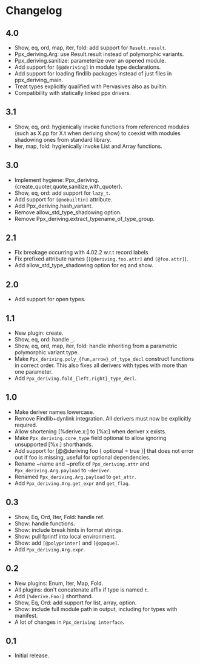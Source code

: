 Changelog
=========

4.0
---

  * Show, eq, ord, map, iter, fold: add support for `Result.result`.
  * Ppx_deriving.Arg: use Result.result instead of polymorphic variants.
  * Ppx_deriving.sanitize: parameterize over an opened module.
  * Add support for `[@@deriving]` in module type declarations.
  * Add support for loading findlib packages instead of just files in
    ppx_deriving_main.
  * Treat types explicitly qualified with Pervasives also as builtin.
  * Compatibility with statically linked ppx drivers.

3.1
---

  * Show, eq, ord: hygienically invoke functions from referenced modules
    (such as X.pp for X.t when deriving show) to coexist with modules
    shadowing ones from standard library.
  * Iter, map, fold: hygienically invoke List and Array functions.

3.0
---

  * Implement hygiene: Ppx_deriving.{create_quoter,quote,sanitize,with_quoter}.
  * Show, eq, ord: add support for `lazy_t`.
  * Add support for `[@nobuiltin]` attribute.
  * Add Ppx_deriving.hash_variant.
  * Remove allow_std_type_shadowing option.
  * Remove Ppx_deriving.extract_typename_of_type_group.

2.1
---

  * Fix breakage occurring with 4.02.2 w.r.t record labels
  * Fix prefixed attribute names (`[@deriving.foo.attr]` and `[@foo.attr]`).
  * Add allow_std_type_shadowing option for eq and show.

2.0
---

  * Add support for open types.

1.1
---

  * New plugin: create.
  * Show, eq, ord: handle `_`.
  * Show, eq, ord, map, iter, fold: handle inheriting from a parametric
    polymorphic variant type.
  * Make `Ppx_deriving.poly_{fun,arrow}_of_type_decl` construct functions
    in correct order. This also fixes all derivers with types with
    more than one parameter.
  * Add `Ppx_deriving.fold_{left,right}_type_decl`.

1.0
---

  * Make deriver names lowercase.
  * Remove Findlib+dynlink integration. All derivers must now be
    explicitly required.
  * Allow shortening [%derive.x:] to [%x:] when deriver x exists.
  * Make `Ppx_deriving.core_type` field optional to allow ignoring
    unsupported [%x:] shorthands.
  * Add support for [@@deriving foo { optional = true }] that does
    not error out if foo is missing, useful for optional dependencies.
  * Rename ~name and ~prefix of `Ppx_deriving.attr` and
    `Ppx_deriving.Arg.payload` to `~deriver`.
  * Renamed `Ppx_deriving.Arg.payload` to `get_attr`.
  * Add `Ppx_deriving.Arg.get_expr` and `get_flag`.

0.3
---

  * Show, Eq, Ord, Iter, Fold: handle ref.
  * Show: handle functions.
  * Show: include break hints in format strings.
  * Show: pull fprintf into local environment.
  * Show: add `[@polyprinter]` and `[@opaque]`.
  * Add `Ppx_deriving.Arg.expr`.

0.2
---

  * New plugins: Enum, Iter, Map, Fold.
  * All plugins: don't concatenate affix if type is named `t`.
  * Add `[%derive.Foo:]` shorthand.
  * Show, Eq, Ord: add support for list, array, option.
  * Show: include full module path in output, including for types with manifest.
  * A lot of changes in `Ppx_deriving interface`.

0.1
---

  * Initial release.
